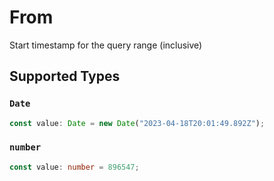 # From

Start timestamp for the query range (inclusive)


## Supported Types

### `Date`

```typescript
const value: Date = new Date("2023-04-18T20:01:49.892Z");
```

### `number`

```typescript
const value: number = 896547;
```

